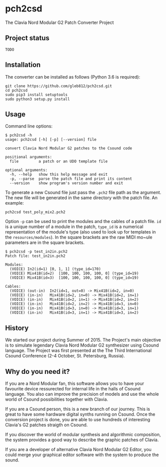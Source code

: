 # pch2csd

The Clavia Nord Modular G2 Patch Converter Project

## Project status

`TODO`

## Installation

The converter can be installed as follows (Python 3.6 is required):

```
git clone https://github.com/gleb812/pch2csd.git
cd pch2csd
sudo pip3 install setuptools
sudo python3 setup.py install
```

## Usage 

Command line options:

```
$ pch2csd -h
usage: pch2csd [-h] [-p] [--version] file

convert Clavia Nord Modular G2 patches to the Csound code

positional arguments:
  file         a patch or an UDO template file

optional arguments:
  -h, --help   show this help message and exit
  -p, --parse  parse the patch file and print its content
  --version    show program's version number and exit
```

To generate a new Csound file just pass the `.pch2` file path as the argument.
The new file will be generated in the same directory with the patch file. An
example:

```
pch2csd test_poly_mix2.pch2
```

Option `-p` can be used to print the modules and the cables of a patch file.
`id` is a unique number of a module in the patch, `type_id` is a numerical
representation of the module's type (also used to look up for templates in the
`resources/modules`). In the square brackets are the raw MIDI mo~ule parameters
are in the square brackets.

```
$ pch2csd -p test_in2in.pch2
Patch file: test_in2in.pch2

Modules:
  (VOICE) In2(id=1)	[0, 1, 1] (type_id=170)
  (VOICE) Mix41B(id=2)	[100, 100, 100, 100, 0] (type_id=19)
  (VOICE) Mix41B(id=3)	[100, 100, 100, 100, 0] (type_id=19)

Cables:
  (VOICE) (out-in)	In2(id=1, out=0) -> Mix41B(id=2, in=0)
  (VOICE) (in-in)	Mix41B(id=2, in=0) -> Mix41B(id=2, in=1)
  (VOICE) (in-in)	Mix41B(id=2, in=1) -> Mix41B(id=2, in=2)
  (VOICE) (in-in)	Mix41B(id=2, in=2) -> Mix41B(id=3, in=0)
  (VOICE) (in-in)	Mix41B(id=3, in=0) -> Mix41B(id=3, in=1)
  (VOICE) (in-in)	Mix41B(id=3, in=1) -> Mix41B(id=3, in=2)
```

## History

We started our project during Summer of 2015. The Project's main objective is to
simulate legendary Clavia Nord Modular G2 synthesizer using Csound language. The
Project was first presented at the The Third International Csound Conference
(2-4 October, St. Petersburg, Russia).

## Why do you need it?

If you are a Nord Modular fan, this software allows you to have your favourite
device ressurected for internal life in the halls of Csound language. You also
can improve the precision of models and use the whole world of Csound
possibilities together with Clavia.

If you are a Csound person, this is a new branch of our journey. This is great
to have some hardware digital synths running on Csound. Once the conversion
project is done, you are able to use hundreds of interesting Clavia's G2 patches
straigth on Csound.

If you discover the world of modular synthesis and algorithmic composition, the
system provides a good way to describe the graphic patches of Clavia.

If you are a developer of alternative Clavia Nord Modular G2 Editor, you could
merge your graphical editor software with the system to produce the sound.

